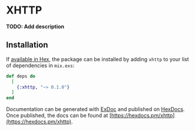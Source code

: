 # XHTTP

**TODO: Add description**

## Installation

If [available in Hex](https://hex.pm/docs/publish), the package can be installed
by adding `xhttp` to your list of dependencies in `mix.exs`:

```elixir
def deps do
  [
    {:xhttp, "~> 0.1.0"}
  ]
end
```

Documentation can be generated with [ExDoc](https://github.com/elixir-lang/ex_doc)
and published on [HexDocs](https://hexdocs.pm). Once published, the docs can
be found at [https://hexdocs.pm/xhttp](https://hexdocs.pm/xhttp).

